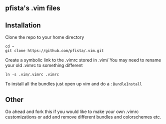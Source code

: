 ## pfista's .vim files

## Installation

Clone the repo to your home directory

    cd ~
    git clone https://github.com/pfista/.vim.git

Create a symbolic link to the .vimrc stored in .vim/
You may need to rename your old .vimrc to something different

    ln -s .vim/.vimrc .vimrc

To install all the bundles just open up vim and do a `:BundleInstall`

## Other

Go ahead and fork this if you would like to make your own .vimrc customizations
or add and remove different bundles and colorschemes etc.
